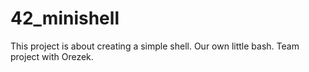 # 42_minishell
This project is about creating a simple shell. Our own little bash. Team project with Orezek.
